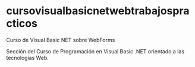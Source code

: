 # cursovisualbasicnetwebtrabajospracticos

Curso de Visual Basic NET sobre WebForms

Sección del Curso de Programación en Visual Basic .NET orientado a las tecnologías Web.
